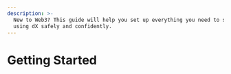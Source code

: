 ```yaml
---
description: >-
  New to Web3? This guide will help you set up everything you need to start
  using dX safely and confidently.
---
```


# Getting Started

